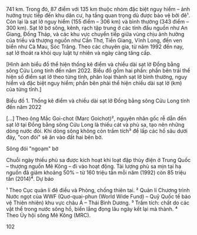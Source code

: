 741 km. Trong đó, 87 điểm với 135 km thuộc nhóm đặc biệt nguy hiểm – ảnh hưởng trực tiếp đến khu dân cư, hạ tầng quan trọng dù được bảo vệ bởi đê¹. Còn lại là sạt lở nguy hiểm (155 điểm – 306 km) và bình thường (343 điểm – 300 km). Sạt lở bờ sông, kênh, rạch tập trung ở các tỉnh đầu nguồn như An Giang, Đồng Tháp, và các khu vực chuyển tiếp giữa vùng chịu ảnh hưởng của triều và thượng nguồn như Cần Thơ, Tiền Giang, Vĩnh Long, đến ven biển như Cà Mau, Sóc Trăng. Theo các chuyên gia, từ năm 1992 đến nay, sạt lở thoát ra khỏi quy luật tự nhiên và ngày càng tăng cấp.

[Hình ảnh biểu đồ thể hiện thống kê điểm và chiều dài sạt lở Đồng bằng sông Cửu Long tính đến năm 2022. Biểu đồ gồm hai phần: phần bên trái thể hiện số điểm sạt lở theo từng tỉnh, phân loại thành sạt lở bình thường, nguy hiểm và đặc biệt nguy hiểm; phần bên phải thể hiện chiều dài sạt lở (km) của từng tỉnh.]

Biểu đồ 1. Thống kê điểm và chiều dài sạt lở Đồng bằng sông Cửu Long tính đến năm 2022

[...] Theo ông Mắc Goi-chot (Marc Goichot)², nguyên nhân gốc rễ dẫn đến sạt lở tại Đồng bằng sông Cửu Long là thiếu cát và phù sa, tạo nên những dòng nước đói. Khi dòng sông không còn trầm tích³ để lấp các hố sâu dưới đáy, "con đói" sẽ ăn vào đất hai bên bờ.

Sông đói "ngoạm" bờ

Chuỗi ngày thiếu phù sa được kích hoạt khi loạt đập thủy điện ở Trung Quốc – thượng nguồn Mê Kông – đi vào hoạt động. Tải lượng phù sa mịn tại hạ nguồn đã giảm khoảng 50% – từ 160 triệu tấn mỗi năm (1992) còn 85 triệu tấn (2014)⁴. Dự báo

¹ Theo Cục quản lí đê điều và Phòng, chống thiên tai.
² Quản lí Chương trình Nước ngọt của WWF (Quơ-quai-phun (World Wide Fund) – Quỹ Quốc tế bảo vệ Thiên nhiên) khu vực châu Á – Thái Bình Dương.
³ Trầm tích: chất do các vật thể trong nước sông hồ, biển lắng đọng lâu ngày kết lại mà thành.
⁴ Theo Ủy hội sông Mê Kông (MRC).

102